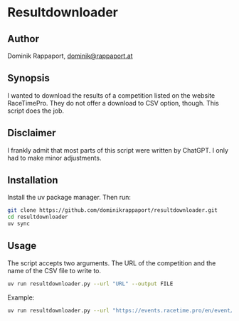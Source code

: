 # Resultdownloader

## Author

Dominik Rappaport, dominik@rappaport.at

## Synopsis

I wanted to download the results of a competition listed on the website RaceTimePro. They do not offer a download to 
CSV option, though. This script does the job.

## Disclaimer

I frankly admit that most parts of this script were written by ChatGPT. I only had to make minor adjustments.

## Installation

Install the uv package manager. Then run:

```bash
git clone https://github.com/dominikrappaport/resultdownloader.git
cd resultdownloader
uv sync
```

## Usage

The script accepts two arguments. The URL of the competition and the name of the CSV file to write to.

```bash
uv run resultdownloader.py --url "URL" --output FILE
```

Example:

```bash
uv run resultdownloader.py --url "https://events.racetime.pro/en/event/1022/competition/6422/results" --output race_results.csv
```